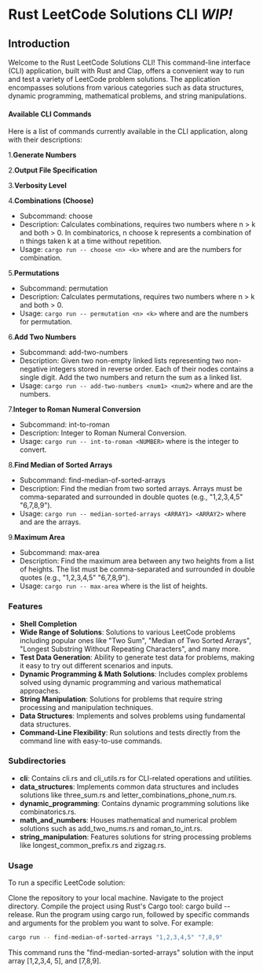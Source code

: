 # Rust LeetCode Solutions CLI ***WIP!***
## Introduction
Welcome to the Rust LeetCode Solutions CLI! This command-line interface (CLI) application, built with Rust and Clap, offers a convenient way to run and test a variety of LeetCode problem solutions. The application encompasses solutions from various categories such as data structures, dynamic programming, mathematical problems, and string manipulations.

#### Available CLI Commands
Here is a list of commands currently available in the CLI application, along with their descriptions:

1.**Generate Numbers**

2.**Output File Specification**

3.**Verbosity Level**

4.**Combinations (Choose)**
* Subcommand: choose
* Description: Calculates combinations, requires two numbers where n > k and both > 0. In combinatorics, n choose k represents a combination of n things taken k at a time without repetition.
* Usage: `cargo run -- choose <n> <k>` where <n> and <k> are the numbers for combination.

5.**Permutations**
* Subcommand: permutation
* Description: Calculates permutations, requires two numbers where n > k and both > 0.
* Usage: `cargo run -- permutation <n> <k>` where <n> and <k> are the numbers for permutation.

6.**Add Two Numbers**
* Subcommand: add-two-numbers
* Description: Given two non-empty linked lists representing two non-negative integers stored in reverse order. Each of their nodes contains a single digit. Add the two numbers and return the sum as a linked list.
* Usage: `cargo run -- add-two-numbers <num1> <num2>` where <num1> and <num2> are the numbers.

7.**Integer to Roman Numeral Conversion**
* Subcommand: int-to-roman
* Description: Integer to Roman Numeral Conversion.
* Usage: `cargo run -- int-to-roman <NUMBER>` where <NUMBER> is the integer to convert.

8.**Find Median of Sorted Arrays**
* Subcommand: find-median-of-sorted-arrays
* Description: Find the median from two sorted arrays. Arrays must be comma-separated and surrounded in double quotes (e.g., "1,2,3,4,5" "6,7,8,9").
* Usage: `cargo run -- median-sorted-arrays <ARRAY1> <ARRAY2>` where <ARRAY1> and <ARRAY2> are the arrays.

9.**Maximum Area**
* Subcommand: max-area
* Description: Find the maximum area between any two heights from a list of heights. The list must be comma-separated and surrounded in double quotes (e.g., "1,2,3,4,5" "6,7,8,9").
* Usage: `cargo run -- max-area` <HEIGHTS> where <HEIGHTS> is the list of heights.

### Features
* **Shell Completion**
* **Wide Range of Solutions**: Solutions to various LeetCode problems including popular ones like "Two Sum", "Median of Two Sorted Arrays", "Longest Substring Without Repeating Characters", and many more.
* **Test Data Generation**: Ability to generate test data for problems, making it easy to try out different scenarios and inputs.
* **Dynamic Programming & Math Solutions**: Includes complex problems solved using dynamic programming and various mathematical approaches.
* **String Manipulation**: Solutions for problems that require string processing and manipulation techniques.
* **Data Structures**: Implements and solves problems using fundamental data structures.
* **Command-Line Flexibility**: Run solutions and tests directly from the command line with easy-to-use commands.
### Subdirectories
* **cli**: Contains cli.rs and cli_utils.rs for CLI-related operations and utilities.
* **data_structures**: Implements common data structures and includes solutions like three_sum.rs and letter_combinations_phone_num.rs.
* **dynamic_programming**: Contains dynamic programming solutions like combinatorics.rs.
* **math_and_numbers**: Houses mathematical and numerical problem solutions such as add_two_nums.rs and roman_to_int.rs.
* **string_manipulation**: Features solutions for string processing problems like longest_common_prefix.rs and zigzag.rs.
### Usage
To run a specific LeetCode solution:

Clone the repository to your local machine.
Navigate to the project directory.
Compile the project using Rust's Cargo tool: cargo build --release.
Run the program using cargo run, followed by specific commands and arguments for the problem you want to solve.
For example:

```bash
cargo run -- find-median-of-sorted-arrays "1,2,3,4,5" "7,8,9"
```
This command runs the "find-median-sorted-arrays" solution with the input array [1,2,3,4, 5], and [7,8,9].
